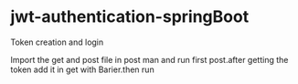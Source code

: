 # jwt-authentication-springBoot
Token creation and login

Import the get and post file in post man and run first post.after getting the token add it in get with Barier.then run
